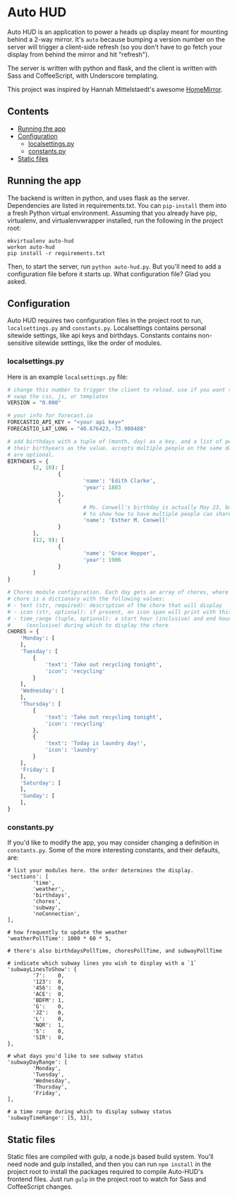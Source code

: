 # Auto HUD
Auto HUD is an application to power a heads up display meant for mounting behind
a 2-way mirror. It's `auto` because bumping a version number on the server will
trigger a client-side refresh (so you don't have to go fetch your display from
behind the mirror and hit "refresh").

The server is written with python and flask, and the client is written with Sass
and CoffeeScript, with Underscore templating.

This project was inspired by Hannah Mittelstaedt's awesome
[HomeMirror](https://github.com/HannahMitt/HomeMirror).

## Contents
* [Running the app](#running-the-app)
* [Configuration](#configuration)
	* [localsettings.py](#localsettingspy)
	* [constants.py](#constantspy)
* [Static files](#static-files)

## Running the app
The backend is written in python, and uses flask as the server. Dependencies are
listed in requirements.txt. You can `pip-install` them into a fresh Python
virtual environment. Assuming that you already have pip, virtualenv, and
virtualenvwrapper installed, run the following in the project root:

```
mkvirtualenv auto-hud
workon auto-hud
pip install -r requirements.txt
```

Then, to start the server, run `python auto-hud.py`. But you'll need to add a
configuration file before it starts up. What configuration file? Glad you asked.

## Configuration
Auto HUD requires two configuration files in the project root to run,
`localsettings.py` and `constants.py`. Localsettings contains personal sitewide
settings, like api keys and birthdays. Constants contains non-sensitive
sitewide settings, like the order of modules.

### localsettings.py
Here is an example `localsettings.py` file:

```.py
# change this number to trigger the client to reload. use if you want to hot
# swap the css, js, or templates
VERSION = "0.000"

# your info for forecast.io
FORECASTIO_API_KEY = "<your api key>"
FORECASTIO_LAT_LONG = "40.676423,-73.980488"

# add birthdays with a tuple of (month, day) as a key, and a list of people and
# their birthyears as the value. accepts multiple people on the same day. years
# are optional.
BIRTHDAYS = {
		(2, 10): [
				{
						'name': 'Edith Clarke',
						'year': 1883
				},
				{
						# Ms. Conwell's birthday is actually May 23, but I changed it here
						# to show how to have multiple people can share a birthday.
						'name': 'Esther M. Conwell'
				}
		],
		(12, 9): [
				{
						'name': 'Grace Hopper',
						'year': 1906
				}
		]
}

# Chores module configuration. Each day gets an array of chores, where each
# chore is a dictionary with the following values:
# - text (str, required): description of the chore that will display
# - icon (str, optional): if present, an icon span will print with this class
# - time_range (tuple, optional): a start hour (inclusive) and end hour
#     (exclusive) during which to display the chore
CHORES = {
    'Monday': [
    ],
    'Tuesday': [
        {
            'text': 'Take out recycling tonight',
            'icon': 'recycling'
        }
    ],
    'Wednesday': [
    ],
    'Thursday': [
        {
            'text': 'Take out recycling tonight',
            'icon': 'recycling'
        },
        {
            'text': 'Today is laundry day!',
            'icon': 'laundry'
        }
    ],
    'Friday': [
    ],
    'Saturday': [
    ],
    'Sunday': [
    ],
}
```

### constants.py
If you'd like to modify the app, you may consider changing a definition in
`constants.py`. Some of the more interesting constants, and their defaults,
are:

```
# list your modules here. the order determines the display.
'sections': [
		'time',
		'weather',
		'birthdays',
		'chores',
		'subway',
		'noConnection',
],

# how frequently to update the weather
'weatherPollTime': 1000 * 60 * 5,

# there's also birthdaysPollTime, choresPollTime, and subwayPollTime

# indicate which subway lines you wish to display with a `1`
'subwayLinesToShow': {
		'7':    0,
		'123':  0,
		'456':  0,
		'ACE':  0,
		'BDFM': 1,
		'G':    0,
		'JZ':   0,
		'L':    0,
		'NQR':  1,
		'S':    0,
		'SIR':  0,
},

# what days you'd like to see subway status
'subwayDayRange': [
		'Monday',
		'Tuesday',
		'Wednesday',
		'Thursday',
		'Friday',
],

# a time range during which to display subway status
'subwayTimeRange': [5, 13],
```

## Static files
Static files are compiled with gulp, a node.js based build system. You'll need
node and gulp installed, and then you can run `npm install` in the project root
to install the packages required to compile Auto-HUD's frontend files. Just run
`gulp` in the project root to watch for Sass and CoffeeScript changes.
